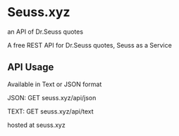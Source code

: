 # Seuss.xyz
an API of Dr.Seuss quotes


A free REST API for Dr.Seuss quotes, Seuss as a Service

## API Usage

Available in Text or JSON format

JSON: GET seuss.xyz/api/json

TEXT: GET seuss.xyz/api/text 

hosted at seuss.xyz